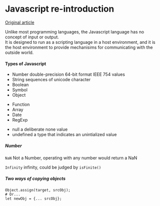 # Javascript re-introduction

[Original article](https://developer.mozilla.org/en-US/docs/Web/JavaScript/A_re-introduction_to_JavaScript)

Unlike most programming languages, the Javascript language has no concept of input or output.  
It is designed to run as a scripting language in a host environment, and it is the host environment to provide mechanisims for communicating with the outside world.

#### Types of Javascript

 - Number  double-precision 64-bit format IEEE 754 values
 - String  sequences of unicode character
 - Boolean
 - Symbol
 - Object
  * Function
  * Array
  * Date
  * RegExp
 - null  a deliberate none value
 - undefined  a type that indicates an unintialized value


##### Number
`NaN` Not a Number, operating with any number would return a NaN  

`Infinity` infinity, could be judged by `isFinite()` 

##### Two ways of copying objects

```
Object.assign(target, srcObj);
# Or...
let newObj = {... srcObj};
```
